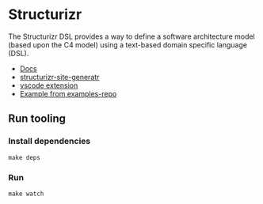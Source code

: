 # Structurizr

The Structurizr DSL provides a way to define a software architecture model (based upon the C4 model) using a text-based domain specific language (DSL).

- [Docs](https://docs.structurizr.com/dsl)
- [structurizr-site-generatr](https://github.com/avisi-cloud/structurizr-site-generatr#docker)
- [vscode extension](https://marketplace.visualstudio.com/items?itemName=systemticks.c4-dsl-extension)
- [Example from examples-repo](https://github.com/structurizr/examples/)

## Run tooling

### Install dependencies

```
make deps
```

### Run 


```
make watch
```

